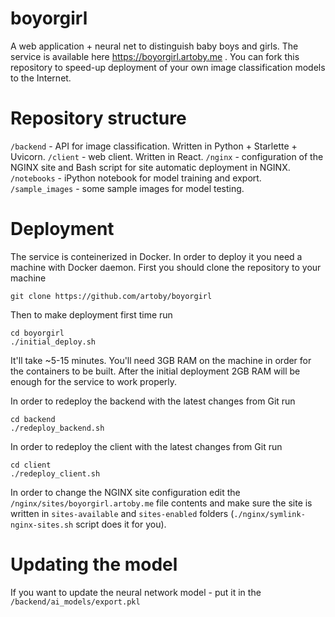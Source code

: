 # boyorgirl
A web application + neural net to distinguish baby boys and girls. The service is available here https://boyorgirl.artoby.me .
You can fork this repository to speed-up deployment of your own image classification models to the Internet.

# Repository structure
`/backend` - API for image classification. Written in Python + Starlette + Uvicorn.
`/client` - web client. Written in React.
`/nginx` - configuration of the NGINX site and Bash script for site automatic deployment in NGINX.
`/notebooks` - iPython notebook for model training and export.
`/sample_images` - some sample images for model testing.

# Deployment
The service is conteinerized in Docker. In order to deploy it you need a machine with Docker daemon.
First you should clone the repository to your machine
```
git clone https://github.com/artoby/boyorgirl
```
Then to make deployment first time run
```
cd boyorgirl
./initial_deploy.sh
```
It'll take ~5-15 minutes. You'll need 3GB RAM on the machine in order for the containers to be built. After the initial deployment 2GB RAM will be enough for the service to work properly.

In order to redeploy the backend with the latest changes from Git run
```
cd backend
./redeploy_backend.sh
```

In order to redeploy the client with the latest changes from Git run
```
cd client
./redeploy_client.sh
```

In order to change the NGINX site configuration edit the `/nginx/sites/boyorgirl.artoby.me` file contents and make sure the site is written in `sites-available` and `sites-enabled` folders (`./nginx/symlink-nginx-sites.sh` script does it for you).

# Updating the model
If you want to update the neural network model - put it in the `/backend/ai_models/export.pkl`
